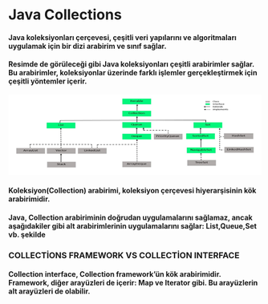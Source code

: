 # Java Collections
#### Java koleksiyonları çerçevesi, çeşitli veri yapılarını ve algoritmaları uygulamak için bir dizi arabirim ve sınıf sağlar.
#### Resimde de görüleceği gibi Java koleksiyonları çeşitli arabirimler sağlar. Bu arabirimler, koleksiyonlar üzerinde farklı işlemler gerçekleştirmek için çeşitli yöntemler içerir.

![](img_1.png)

#### Koleksiyon(Collection) arabirimi, koleksiyon çerçevesi hiyerarşisinin kök arabirimidir.
#### Java, Collection arabiriminin doğrudan uygulamalarını sağlamaz, ancak aşağıdakiler gibi alt arabirimlerinin uygulamalarını sağlar: List,Queue,Set vb. şekilde

### COLLECTİONS FRAMEWORK VS COLLECTİON INTERFACE

#### Collection interface, Collection framework’ün kök arabirimidir. Framework, diğer arayüzleri de içerir: Map ve Iterator gibi. Bu arayüzlerin alt arayüzleri de olabilir.